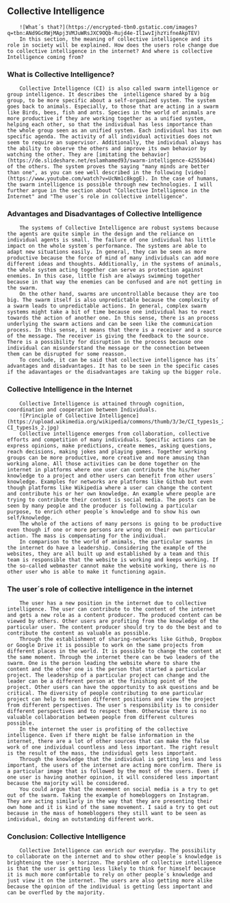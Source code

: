 ## Collective Intelligence ##
		![What´s that?](https://encrypted-tbn0.gstatic.com/images?q=tbn:ANd9GcRWjMApj3VMJuWRsJXC9OQb-Rujd4e-Il1wvIjhzYifneAkpTEV)
		In this section, the meaning of collective intelligence and its role in society will be explained. How does the users role change due to collective intelligence in the internet? And where is collective Intelligence coming from?  
### What is Collective Intelligence? ###
		Collective Intelligence (CI) is also called swarm intelligence or group intelligence. It describes the  intelligence shared by a big group, to be more specific about a self-organized system. The system goes back to animals. Especially, to those that are acting in a swarm like Birds, bees, fish and ants. Species in the world of animals are more productive if they are working together as a unified system, helping each other, so that the individual has less importance than the whole group seen as an unified system. Each individual has its own specific agenda. The activity of all individual activities does not seem to require an supervisor. Additionally, the individual always has the ability to observe the others and improve its own behavior by watching the other. They are [imitating the behavior](https://de.slideshare.net/eslamhamed93/swarm-intelligence-42553644) of the others. The system proves the saying "many minds are better than one", as you can see well described in the following [video](https://www.youtube.com/watch?v=UcNm1c8kggE). In the case of humans, the swarm intelligence is possible through new technologies. I will further argue in the section about "Collective Intelligence in the Internet" and "The user´s role in collective intelligence".   
### Advantages and Disadvantages of Collective Intelligence ###
		The systems of Collective Intelligence are robust systems because the agents are quite simple in the design and the reliance on individual agents is small. The failure of one individual has little impact on the whole system´s performance. The systems are able to adapt new situations easily. In general, they can be seen as more productive because the force of mind of many individuals can add more different ideas and thoughts. Additionally, in the systems of animals, the whole system acting together can serve as protection against enemies. In this case, little fish are always swimming together because in that way the enemies can be confused and are not getting in the swarm. 
		On the other hand, swarms are uncontrollable because they are too big. The swarm itself is also unpredictable because the complexity of a swarm leads to unpredictable actions. In general, complex swarm systems might take a bit of time because one individual has to react towards the action of another one. In this sense, there is an process underlying the swarm actions and can be seen like the communication process. In this sense, it means that there is a receiver and a source of the message. The receiver is giving the feedback to the source. There is a possibility for disruption in the process because one individual can misunderstand the message or the connection between them can be disrupted for some reasson.   		  	
		To conclude, it can be said that collective intelligence has its´ advantages and disadvantages. It has to be seen in the specific cases if the adavantages or the disadvantages are taking up the bigger role. 	
### Collective Intelligence in the Internet ### 
		Collective Intelligence is attained through cognition, coordination and cooperation between Individuals. 
		![Principle of Collective Intelligence](https://upload.wikimedia.org/wikipedia/commons/thumb/3/3e/CI_types1s_2.jpg/460px-CI_types1s_2.jpg)
		Collective intelligence emerges from collaboration, collective efforts and competition of many individuals. Specific actions can be express opinions, make predictions, create memes, asking questions, reach decisions, making jokes and playing games. Together working groups can be more productive, more creative and more amusing than working alone. All those activities can be done together on the internet in platforms where one user can contribute the his/her knowledge to a project and other users can benefit from other users´ knowledge. Examples for networks are platforms like Github but even though platforms like Wikipedia where a user can change the content and contribute his or her own knowledge. An example where people are trying to contribute their content is social media. The posts can be seen by many people and the producer is following a particular purpose, to enrich other people´s knowledge and to show his own self/knowledge. 
		The whole of the actions of many persons is going to be productive even though if one or more persons are wrong on their own particular action. The mass is compensating for the individual. 
		In comparison to the world of animals, the particular swarms in the internet do have a leadership. Considering the example of the websites, they are all built up and established by a team and this team is responsible that the website is working and keeps working. If the so-called webmaster cannot make the website working, there is no other user who is able to make it functioning again. 
### The user´s role of collective intelligence in the internet ### 
		The user has a new position in the internet due to collective intelligence. The user can contribute to the content of the internet and gets a new role as a content producer. The produced content can be viewed by others. Other users are profiting from the knowledge of the particular user. The content producer should try to do the best and to contribute the content as valuable as possible. 
		Through the establishment of sharing-networks like Github, Dropbox or Google Drive it is possible to work on the same projects from different places in the world. It is possible to change the content at the same moment. Through the internet there can be two leaders of the swarm. One is the person leading the website where to share the content and the other one is the person that started a particular project. The leadership of a particular project can change and the leader can be a different person at the finishing point of the project. Other users can have the opportunity to ask questions and be critical. The diversity of people contributing to one particular project can help to mention different positions and view the project from different perspectives. The user´s responsibility is to consider different perspectives and to respect them. Otherwise there is no valuable collaboration between people from different cultures possible.  
		In the internet the user is profiting of the collective intelligence. Even if there might be false information in the internet, there are a lot of other sources that can make the false work of one individual countless and less important. The right result is the result of the mass, the individual gets less important. 
		Through the knowledge that the individual is getting less and less important, the users of the internet are acting more confirm. There is a particular image that is followed by the most of the users. Even if one user is having another opinion, it will considered less important because the majority will be considered. 
		You could argue that the movement on social media is a try to get out of the swarm. Taking the example of homebloggers on Instagram. They are acting similarly in the way that they are presenting their own home and it is kind of the same movement. I said a try to get out because in the mass of homebloggers they still want to be seen as individual, doing an outstanding different work. 
### Conclusion: Collective Intelligence
		Collective Intelligence can enrich our everyday. The possibility to collaborate on the internet and to show other people´s knowledge is brightening the user´s horizon. The problem of collective intelligence is that the user is getting less likely to think for himself because it is much more comfortable to rely on other people´s knowledge and just view it on the internet. The users are also getting more alike because the opinion of the individual is getting less important and can be overfled by the majority.

 